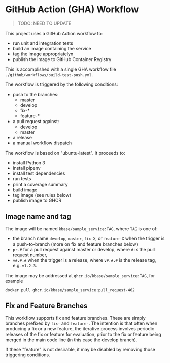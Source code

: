 # GitHub Action (GHA) Workflow

> TODO: NEED TO UPDATE

This project uses a GitHub Action workflow to:

- run unit and integration tests
- build an image containing the service
- tag the image appropriatelyn
- publish the image to GitHub Container Registry

This is accomplished with a single GHA workflow file `./github/workflows/build-test-push.yml`.

The workflow is triggered by the following conditions:

- push to the branches:
  - master
  - develop
  - fix-*
  - feature-*
- a pull request against:
  - develop
  - master
- a release
- a manual workflow dispatch

The workflow is based on "ubuntu-latest". It proceeds to:

- install Python 3
- install pipenv
- install test dependencies
- run tests
- print a coverage summary
- build image
- tag image (see rules below)
- publish image to GHCR


## Image name and tag

The image will be named `kbase/sample_service:TAG`, where `TAG` is one of:

- the branch name `develop`, `master`, `fix-X`, or `feature-X` when the trigger is a push-to-branch (more on fix and feature branches below)
- `pr-#` for a pull request against master or develop, where `#` is the pull request number,
- `v#.#.#` when the trigger is a release, where `v#.#.#` is the release tag, e.g. `v1.2.3`.

The image may be addressed at `ghcr.io/kbase/sample_service:TAG`, for example

```shell
docker pull ghcr.io/kbase/sample_service:pull_request-462
```

## Fix and Feature Branches

This workflow supports fix and feature branches. These are simply branches prefixed by `fix-` and `feature-`. The intention is that often when producing a fix or a new feature, the iterative process involves periodic releases of the fix or feature for evaluation, prior to the fix or feature being merged in the main code line (in this case the develop branch).

If these "feature" is not desirable, it may be disabled by removing those triggering conditions.
